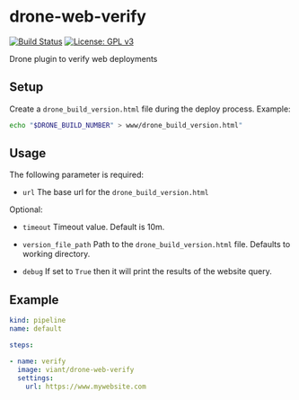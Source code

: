 # drone-web-verify
[![Build Status](https://cloud.drone.io/api/badges/viant/drone-web-verify/status.svg)](https://cloud.drone.io/viant/drone-web-verify)
[![License: GPL v3](https://img.shields.io/badge/License-GPLv3-blue.svg)](https://github.com/viant/drone-web-verify/blob/master/LICENSE)

Drone plugin to verify web deployments

## Setup

Create a `drone_build_version.html` file during the deploy process. Example:

```bash
echo "$DRONE_BUILD_NUMBER" > www/drone_build_version.html"
```

## Usage

The following parameter is required:

* `url` The base url for the `drone_build_version.html`

Optional:

* `timeout` Timeout value. Default is 10m.

* `version_file_path` Path to the `drone_build_version.html` file. Defaults to working directory.

* `debug` If set to `True` then it will print the results of the website query.

## Example

```yaml
kind: pipeline
name: default

steps:

- name: verify
  image: viant/drone-web-verify
  settings:
    url: https://www.mywebsite.com
```
